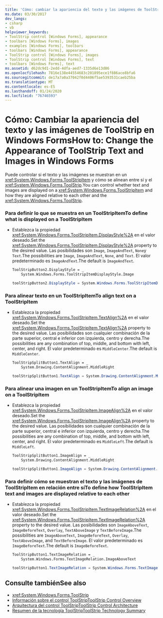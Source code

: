 ```yaml
---
title: 'Cómo: cambiar la apariencia del texto y las imágenes de ToolStrip'
ms.date: 03/30/2017
dev_langs:
- csharp
- vb
helpviewer_keywords:
- ToolStrip control [Windows Forms], appearance
- toolbars [Windows Forms], images
- examples [Windows Forms], toolbars
- toolbars [Windows Forms], appearance
- ToolStrip control [Windows Forms], images
- ToolStrip control [Windows Forms], text
- toolbars [Windows Forms], text
ms.assetid: d62dc9d1-2edd-4dfa-aed7-1335d6e13d86
ms.openlocfilehash: 7816e138e44554683c201895ece1f886ace8bfa6
ms.sourcegitcommit: de17a7a0a37042f0d4406f5ae5393531caeb25ba
ms.translationtype: MT
ms.contentlocale: es-ES
ms.lasthandoff: 01/24/2020
ms.locfileid: "76746593"
---
```

# <a name="how-to-change-the-appearance-of-toolstrip-text-and-images-in-windows-forms"></a><span data-ttu-id="f0ec2-102">Cómo: Cambiar la apariencia del texto y las imágenes de ToolStrip en Windows Forms</span><span class="sxs-lookup"><span data-stu-id="f0ec2-102">How to: Change the Appearance of ToolStrip Text and Images in Windows Forms</span></span>
<span data-ttu-id="f0ec2-103">Puede controlar si el texto y las imágenes se muestran en un <xref:System.Windows.Forms.ToolStripItem> y cómo se alinean entre sí y el <xref:System.Windows.Forms.ToolStrip>.</span><span class="sxs-lookup"><span data-stu-id="f0ec2-103">You can control whether text and images are displayed on a <xref:System.Windows.Forms.ToolStripItem> and how they are aligned relative to each other and the <xref:System.Windows.Forms.ToolStrip>.</span></span>  
  
### <a name="to-define-what-is-displayed-on-a-toolstripitem"></a><span data-ttu-id="f0ec2-104">Para definir lo que se muestra en un ToolStripItem</span><span class="sxs-lookup"><span data-stu-id="f0ec2-104">To define what is displayed on a ToolStripItem</span></span>  
  
- <span data-ttu-id="f0ec2-105">Establezca la propiedad <xref:System.Windows.Forms.ToolStripItem.DisplayStyle%2A> en el valor deseado.</span><span class="sxs-lookup"><span data-stu-id="f0ec2-105">Set the <xref:System.Windows.Forms.ToolStripItem.DisplayStyle%2A> property to the desired value.</span></span> <span data-ttu-id="f0ec2-106">Las posibilidades son `Image`, `ImageAndText`, `None`y `Text`.</span><span class="sxs-lookup"><span data-stu-id="f0ec2-106">The possibilities are `Image`, `ImageAndText`, `None`, and `Text`.</span></span> <span data-ttu-id="f0ec2-107">El valor predeterminado es `ImageAndText`.</span><span class="sxs-lookup"><span data-stu-id="f0ec2-107">The default is `ImageAndText`.</span></span>  
  
    ```vb  
    ToolStripButton2.DisplayStyle = _  
        System.Windows.Forms.ToolStripItemDisplayStyle.Image  
    ```  
  
    ```csharp  
    toolStripButton2.DisplayStyle = System.Windows.Forms.ToolStripItemDisplayStyle.Image;  
    ```  
  
### <a name="to-align-text-on-a-toolstripitem"></a><span data-ttu-id="f0ec2-108">Para alinear texto en un ToolStripItem</span><span class="sxs-lookup"><span data-stu-id="f0ec2-108">To align text on a ToolStripItem</span></span>  
  
- <span data-ttu-id="f0ec2-109">Establezca la propiedad <xref:System.Windows.Forms.ToolStripItem.TextAlign%2A> en el valor deseado.</span><span class="sxs-lookup"><span data-stu-id="f0ec2-109">Set the <xref:System.Windows.Forms.ToolStripItem.TextAlign%2A> property to the desired value.</span></span> <span data-ttu-id="f0ec2-110">Las posibilidades son cualquier combinación de la parte superior, central e inferior con izquierda, centro y derecha.</span><span class="sxs-lookup"><span data-stu-id="f0ec2-110">The possibilities are any combination of top, middle, and bottom with left, center, and right.</span></span> <span data-ttu-id="f0ec2-111">El valor predeterminado es `MiddleCenter`.</span><span class="sxs-lookup"><span data-stu-id="f0ec2-111">The default is `MiddleCenter`.</span></span>  
  
    ```vb  
    ToolStripSplitButton1.TextAlign = _  
        System.Drawing.ContentAlignment.MiddleRight  
    ```  
  
    ```csharp  
    toolStripSplitButton1.TextAlign = System.Drawing.ContentAlignment.MiddleRight;  
    ```  
  
### <a name="to-align-an-image-on-a-toolstripitem"></a><span data-ttu-id="f0ec2-112">Para alinear una imagen en un ToolStripItem</span><span class="sxs-lookup"><span data-stu-id="f0ec2-112">To align an image on a ToolStripItem</span></span>  
  
- <span data-ttu-id="f0ec2-113">Establezca la propiedad <xref:System.Windows.Forms.ToolStripItem.ImageAlign%2A> en el valor deseado.</span><span class="sxs-lookup"><span data-stu-id="f0ec2-113">Set the <xref:System.Windows.Forms.ToolStripItem.ImageAlign%2A> property to the desired value.</span></span> <span data-ttu-id="f0ec2-114">Las posibilidades son cualquier combinación de la parte superior, central e inferior con izquierda, centro y derecha.</span><span class="sxs-lookup"><span data-stu-id="f0ec2-114">The possibilities are any combination of top, middle, and bottom with left, center, and right.</span></span> <span data-ttu-id="f0ec2-115">El valor predeterminado es `MiddleLeft`.</span><span class="sxs-lookup"><span data-stu-id="f0ec2-115">The default is `MiddleLeft`.</span></span>  
  
    ```vb  
    ToolStripSplitButton1.ImageAlign = _  
        System.Drawing.ContentAlignment.MiddleRight  
    ```  
  
    ```csharp  
    toolStripSplitButton1.ImageAlign = System.Drawing.ContentAlignment.MiddleRight;  
    ```  
  
### <a name="to-define-how-toolstripitem-text-and-images-are-displayed-relative-to-each-other"></a><span data-ttu-id="f0ec2-116">Para definir cómo se muestran el texto y las imágenes de ToolStripItem en relación entre sí</span><span class="sxs-lookup"><span data-stu-id="f0ec2-116">To define how ToolStripItem text and images are displayed relative to each other</span></span>  
  
- <span data-ttu-id="f0ec2-117">Establezca la propiedad <xref:System.Windows.Forms.ToolStripItem.TextImageRelation%2A> en el valor deseado.</span><span class="sxs-lookup"><span data-stu-id="f0ec2-117">Set the <xref:System.Windows.Forms.ToolStripItem.TextImageRelation%2A> property to the desired value.</span></span> <span data-ttu-id="f0ec2-118">Las posibilidades son `ImageAboveText`, `ImageBeforeText`, `Overlay`, `TextAboveImage` y `TextBeforeImage`.</span><span class="sxs-lookup"><span data-stu-id="f0ec2-118">The possibilities are `ImageAboveText`, `ImageBeforeText`, `Overlay`, `TextAboveImage`, and `TextBeforeImage`.</span></span> <span data-ttu-id="f0ec2-119">El valor predeterminado es `ImageBeforeText`.</span><span class="sxs-lookup"><span data-stu-id="f0ec2-119">The default is `ImageBeforeText`.</span></span>  
  
    ```vb  
    ToolStripButton1.TextImageRelation = _  
        System.Windows.Forms.TextImageRelation.ImageAboveText  
    ```  
  
    ```csharp  
    toolStripButton1.TextImageRelation = System.Windows.Forms.TextImageRelation.ImageAboveText;  
    ```  
  
## <a name="see-also"></a><span data-ttu-id="f0ec2-120">Consulte también</span><span class="sxs-lookup"><span data-stu-id="f0ec2-120">See also</span></span>

- <xref:System.Windows.Forms.ToolStrip>
- [<span data-ttu-id="f0ec2-121">Información sobre el control ToolStrip</span><span class="sxs-lookup"><span data-stu-id="f0ec2-121">ToolStrip Control Overview</span></span>](toolstrip-control-overview-windows-forms.md)
- [<span data-ttu-id="f0ec2-122">Arquitectura del control ToolStrip</span><span class="sxs-lookup"><span data-stu-id="f0ec2-122">ToolStrip Control Architecture</span></span>](toolstrip-control-architecture.md)
- [<span data-ttu-id="f0ec2-123">Resumen de la tecnología ToolStrip</span><span class="sxs-lookup"><span data-stu-id="f0ec2-123">ToolStrip Technology Summary</span></span>](toolstrip-technology-summary.md)
